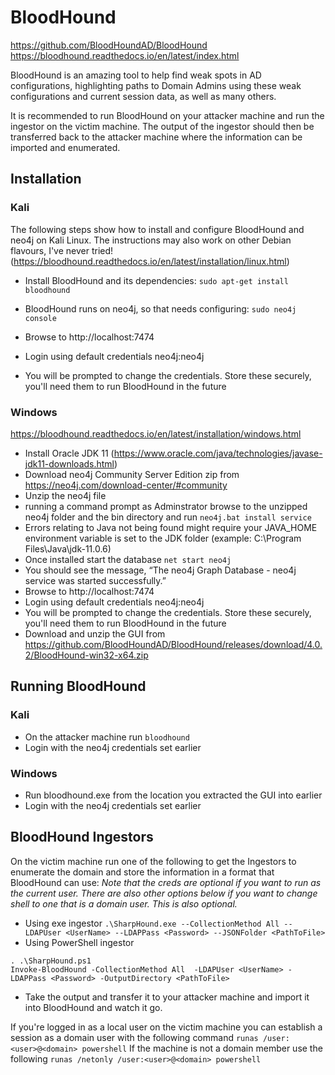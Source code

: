 # BloodHound
https://github.com/BloodHoundAD/BloodHound
https://bloodhound.readthedocs.io/en/latest/index.html

BloodHound is an amazing tool to help find weak spots in AD configurations, highlighting paths to Domain Admins using these weak configurations and current session data, as well as many others.

It is recommended to run BloodHound on your attacker machine and run the ingestor on the victim machine. The output of the ingestor should then be transferred back to the attacker machine where the information can be imported and enumerated.

## Installation
### Kali
The following steps show how to install and configure BloodHound and neo4j on Kali Linux. The instructions may also work on other Debian flavours, I've never tried! (https://bloodhound.readthedocs.io/en/latest/installation/linux.html)

 - Install BloodHound and its dependencies:
 `sudo apt-get install bloodhound`
 
  - BloodHound runs on neo4j, so that needs configuring:
`sudo neo4j console`

 - Browse to http://localhost:7474
 - Login using default credentials neo4j:neo4j
 - You will be prompted to change the credentials. Store these securely, you'll need them to run BloodHound in the future

### Windows
https://bloodhound.readthedocs.io/en/latest/installation/windows.html
 - Install Oracle JDK 11 (https://www.oracle.com/java/technologies/javase-jdk11-downloads.html)
 - Download neo4j Community Server Edition zip from https://neo4j.com/download-center/#community
 - Unzip the neo4j file
 - running a command prompt as Adminstrator browse to the unzipped neo4j folder and the bin directory and run
`neo4j.bat install service`
 - Errors relating to Java not being found might require your JAVA\_HOME environment variable is set to the JDK folder (example: C:\\Program Files\\Java\\jdk-11.0.6)
 - Once installed start the database
`net start neo4j`
 - You should see the message, “The neo4j Graph Database - neo4j service was started successfully.”
 - Browse to http://localhost:7474
 - Login using default credentials neo4j:neo4j
 - You will be prompted to change the credentials. Store these securely, you'll need them to run BloodHound in the future
 - Download and unzip the GUI from https://github.com/BloodHoundAD/BloodHound/releases/download/4.0.2/BloodHound-win32-x64.zip

## Running BloodHound
### Kali
- On the attacker machine run
`bloodhound`
 - Login with the neo4j credentials set earlier

### Windows
 - Run bloodhound.exe from the location you extracted the GUI into earlier
 - Login with the neo4j credentials set earlier

## BloodHound Ingestors
On the victim machine run one of the following to get the Ingestors to enumerate the domain and store the information in a format that BloodHound can use:
*Note that the creds are optional if you want to run as the current user. There are also other options below if you want to change shell to one that is a domain user. This is also optional.*
- Using exe ingestor
`.\SharpHound.exe --CollectionMethod All --LDAPUser <UserName> --LDAPPass <Password> --JSONFolder <PathToFile>`
 - Using PowerShell ingestor
```
. .\SharpHound.ps1
Invoke-BloodHound -CollectionMethod All  -LDAPUser <UserName> -LDAPPass <Password> -OutputDirectory <PathToFile>
```
 - Take the output and transfer it to your attacker machine and import it into BloodHound and watch it go.

If you're logged in as a local user on the victim machine you can establish a session as a domain user with the following command
`runas /user:<user>@<domain> powershell`
If the machine is not a domain member use the following
`runas /netonly /user:<user>@<domain> powershell`